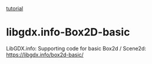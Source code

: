 
[tutorial](https://github.com/julienvillegas/box2d-editor)

# libgdx.info-Box2D-basic
LibGDX.info: Supporting code for basic Box2d / Scene2d: https://libgdx.info/box2d-basic/
